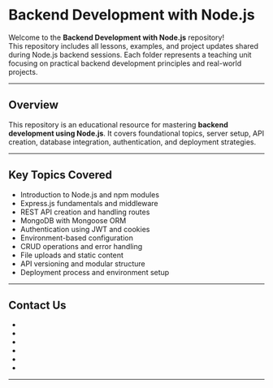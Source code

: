 # Backend Development with Node.js

Welcome to the **Backend Development with Node.js** repository!  
This repository includes all lessons, examples, and project updates shared during Node.js backend sessions. Each folder represents a teaching unit focusing on practical backend development principles and real-world projects.

---

## Overview

This repository is an educational resource for mastering **backend development using Node.js**. It covers foundational topics, server setup, API creation, database integration, authentication, and deployment strategies.

---

## Key Topics Covered

- Introduction to Node.js and npm modules  
- Express.js fundamentals and middleware  
- REST API creation and handling routes  
- MongoDB with Mongoose ORM  
- Authentication using JWT and cookies  
- Environment-based configuration  
- CRUD operations and error handling  
- File uploads and static content  
- API versioning and modular structure  
- Deployment process and environment setup

---
## Contact Us

- [Visit my website]: https://techardent.netlify.app/
- [Linkedin]: https://www.linkedin.com/in/rahulardentian/
- [Youtube Channel]: https://www.youtube.com/@trendstalk1677
- [Twitter]: https://x.com/programmerchoi1?t=cPlE3BD99C6UT1vAj2ueQQ&s=09
- [Replit]: https://replit.com/@Rahuleng-spec
- [Instagram]: https://www.instagram.com/techardent_/

---



